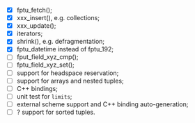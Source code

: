 - [x] fptu_fetch();
- [x] xxx_insert(), e.g. collections;
- [x] xxx_update();
- [x] iterators;
- [x] shrink(), e.g. defragmentation;
- [x] fptu_datetime instead of fptu_192;
- [ ] fput_field_xyz_cmp();
- [ ] fptu_field_xyz_set();
- [ ] support for headspace reservation;
- [ ] support for arrays and nested tuples;
- [ ] C++ bindings;
- [ ] unit test for `limits`;
- [ ] external scheme support and C++ binding auto-generation;
- [ ] ? support for sorted tuples.
